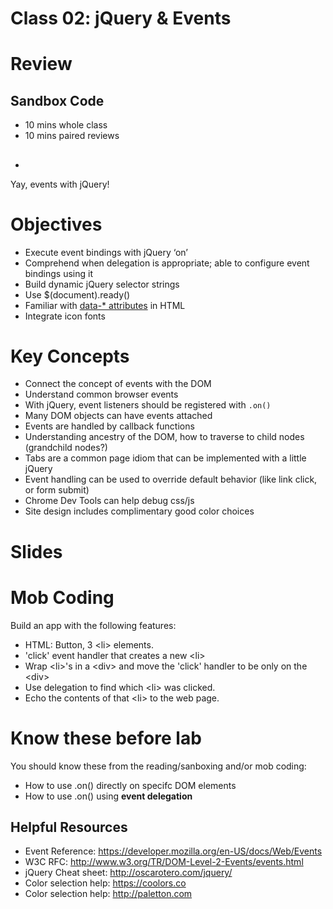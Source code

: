 # Class 02: jQuery &amp; Events

# Review

## Sandbox Code
- 10 mins whole class
- 10 mins paired reviews

## 
- 

Yay, events with jQuery!

# Objectives
- Execute event bindings with jQuery ‘on’
- Comprehend when delegation is appropriate; able to configure event bindings using it
- Build dynamic jQuery selector strings
- Use $(document).ready()
- Familiar with [data-* attributes](https://developer.mozilla.org/en-US/docs/Web/Guide/HTML/Using_data_attributes) in HTML
- Integrate icon fonts

# Key Concepts
- Connect the concept of events with the DOM
- Understand common browser events
- With jQuery, event listeners should be registered with `.on()`
- Many DOM objects can have events attached
- Events are handled by callback functions
- Understanding ancestry of the DOM, how to traverse to child nodes (grandchild nodes?)
- Tabs are a common page idiom that can be implemented with a little jQuery
- Event handling can be used to override default behavior (like link click, or form submit)
- Chrome Dev Tools can help debug css/js
- Site design includes complimentary good color choices

# Slides

# Mob Coding
Build an app with the following features:
- HTML: Button, 3 &lt;li&gt; elements.
- 'click' event handler that creates a new &lt;li&gt;
- Wrap &lt;li&gt;'s in a &lt;div&gt; and move the 'click' handler to be only on the &lt;div&gt;
- Use delegation to find which &lt;li&gt; was clicked.
- Echo the contents of that &lt;li&gt; to the web page.

# Know these before lab
You should know these from the reading/sanboxing and/or mob coding:
- How to use .on() directly on specifc DOM elements
- How to use .on() using **event delegation**

## Helpful Resources
 - Event Reference: https://developer.mozilla.org/en-US/docs/Web/Events
 - W3C RFC: http://www.w3.org/TR/DOM-Level-2-Events/events.html
 - jQuery Cheat sheet: http://oscarotero.com/jquery/
 - Color selection help: https://coolors.co
 - Color selection help: http://paletton.com
